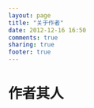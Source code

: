 ```yaml
---
layout: page
title: "关于作者"
date: 2012-12-16 16:50
comments: true
sharing: true
footer: true
---
```


# 作者其人

